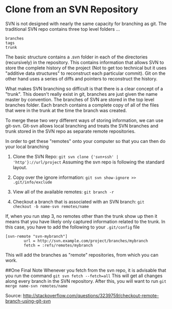 # Clone from an SVN Repository

SVN is not designed with nearly the same capacity for branching as git.
The traditional SVN repo contains three top level folders ... 

```
branches
tags
trunk
```

The basic structure contains a .svn folder in each of the directories
(recursively) in the repository.  This contains information that allows
SVN to store the complete history of the project (Not to get too technical
but it uses "additive data structures" to reconstruct each particular
commit).  Git on the other hand uses a series of diffs and pointers to
reconstruct the history.

What makes SVN branching so difficult is that there is a clear concept
of a "trunk".  This doesn't really exist in git, branches are just
given the name master by convention.  The branches of SVN are stored
in the top level branches folder.  Each branch contains a complete
copy of all of the files that were in the trunk at the time the branch
was created.

To merge these two very different ways of storing information, we can
use git-svn.  Git-svn allows local branching and treats the SVN branches
and trunk stored in the SVN repo as separate remote repositories.

In order to get these "remotes" onto your computer so that you can
then do your local branching

1) Clone the SVN Repo: `git svn clone {'svn+ssh' | 'http'}://url/project`
Assuming the svn repo is following the standard layout.

2) Copy over the ignore information: `git svn show-ignore >> 
.git/info/exclude`

3) View all of the available remotes: `git branch -r`

4) Checkout a branch that is associated with an SVN branch: `git 
checkout -b name-svn remotes/name`

If, when you run step 3, no remotes other than the trunk show up
then it means that you have likely only captured information related
to the trunk.  In this case, you have to add the following to your
`.git/config` file

```
[svn-remote "svn-mybranch"]
        url = http://svn.example.com/project/branches/mybranch
        fetch = :refs/remotes/mybranch
```

This will add the branches as "remote" repositories, from which
you can work.

##One Final Note
Whenever you fetch from the svn repo, it is advisable that you
run the command `git svn fetch --fetch=all`  This will get all
changes along every branch in the SVN repository.  After this,
you will want to run `git merge name-svn remotes/name`

Source: http://stackoverflow.com/questions/3239759/checkout-remote-branch-using-git-svn
